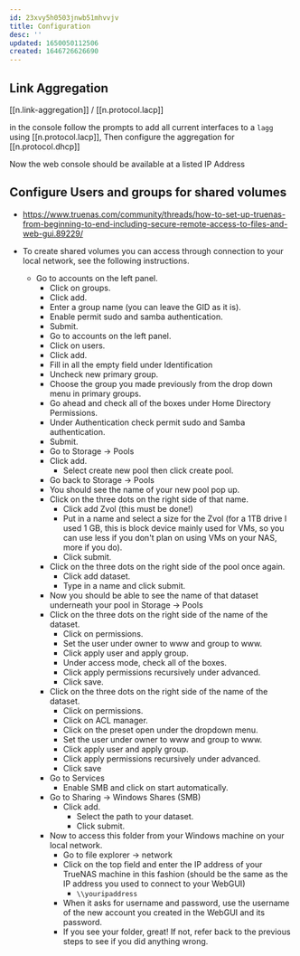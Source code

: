 ```yaml
---
id: 23xvy5h0503jnwb51mhvvjv
title: Configuration
desc: ''
updated: 1650050112506
created: 1646726626690
---
```


## Link Aggregation

[[n.link-aggregation]] / [[n.protocol.lacp]]

in the console follow the prompts to add all current interfaces to a `lagg` using [[n.protocol.lacp]], Then configure the aggregation for [[n.protocol.dhcp]]

Now the web console should be available at a listed IP Address

## Configure Users and groups for shared volumes

- <https://www.truenas.com/community/threads/how-to-set-up-truenas-from-beginning-to-end-including-secure-remote-access-to-files-and-web-gui.89229/>

- To create shared volumes you can access through connection to your local network, see the following instructions.
  - Go to accounts on the left panel.
    - Click on groups.
    - Click add.
    - Enter a group name (you can leave the GID as it is).
    - Enable permit sudo and samba authentication.
    - Submit.
    - Go to accounts on the left panel.
    - Click on users.
    - Click add.
    - Fill in all the empty field under Identification
    - Uncheck new primary group.
    - Choose the group you made previously from the drop down menu in primary groups.
    - Go ahead and check all of the boxes under Home Directory Permissions.
    - Under Authentication check permit sudo and Samba authentication.
    - Submit.
    - Go to Storage -> Pools
    - Click add.
      - Select create new pool then click create pool.
    - Go back to Storage -> Pools
    - You should see the name of your new pool pop up.
    - Click on the three dots on the right side of that name.
      - Click add Zvol (this must be done!)
      - Put in a name and select a size for the Zvol (for a 1TB drive I used 1 GB, this is block device mainly used for VMs, so you can use less if you don't plan on using VMs on your NAS, more if you do).
      - Click submit.
    - Click on the three dots on the right side of the pool once again.
      - Click add dataset.
      - Type in a name and click submit.
    - Now you should be able to see the name of that dataset underneath your pool in Storage -> Pools
    - Click on the three dots on the right side of the name of the dataset.
      - Click on permissions.
      - Set the user under owner to www and group to www.
      - Click apply user and apply group.
      - Under access mode, check all of the boxes.
      - Click apply permissions recursively under advanced.
      - Click save.
    - Click on the three dots on the right side of the name of the dataset.
      - Click on permissions.
      - Click on ACL manager.
      - Click on the preset open under the dropdown menu.
      - Set the user under owner to www and group to www.
      - Click apply user and apply group.
      - Click apply permissions recursively under advanced.
      - Click save
    - Go to Services
      - Enable SMB and click on start automatically.
    - Go to Sharing -> Windows Shares (SMB)
      - Click add.
        - Select the path to your dataset.
        - Click submit.
    - Now to access this folder from your Windows machine on your local network.
      - Go to file explorer -> network
      - Click on the top field and enter the IP address of your TrueNAS machine in this fashion (should be the same as the IP address you used to connect to your WebGUI)
        - `\\youripaddress`
      - When it asks for username and password, use the username of the new account you created in the WebGUI and its password.
      - If you see your folder, great! If not, refer back to the previous steps to see if you did anything wrong.
